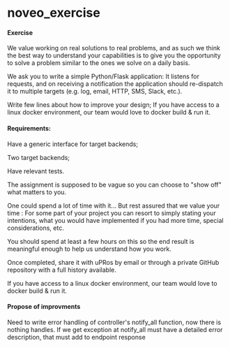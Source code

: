 # noveo_exercise

#### Exercise
 
We value working on real solutions to real problems, and as such we think the best way to understand your capabilities is to give you the opportunity to solve a problem similar to the ones we solve on a daily basis.

We ask you to write a simple Python/Flask application:
It listens for requests, and on receiving a notification the application should re-dispatch it to multiple targets (e.g. log, email, HTTP, SMS, Slack, etc.).

Write few lines about how to improve your design;
If you have access to a linux docker environment, our team would love to docker build & run it.
 
#### Requirements:
Have a generic interface for target backends;

Two target backends;

Have relevant tests.

The assignment is supposed to be vague so you can choose to "show off" what matters to you.

One could spend a lot of time with it... But rest assured that we value your time : For some part of your project you can resort to simply stating your intentions, what you would have implemented if you had more time, special considerations, etc.

You should spend at least a few hours on this so the end result is meaningful enough to help us understand how you work.

Once completed, share it with uPRos by email or through a private GitHub repository with a full history available.

If you have access to a linux docker environment, our team would love to docker build & run it.


#### Propose of improvments
Need to write error handling of controller's notify_all function, now there is nothing handles. If we get exception at notify_all must have a detailed error description, that must add to endpoint response